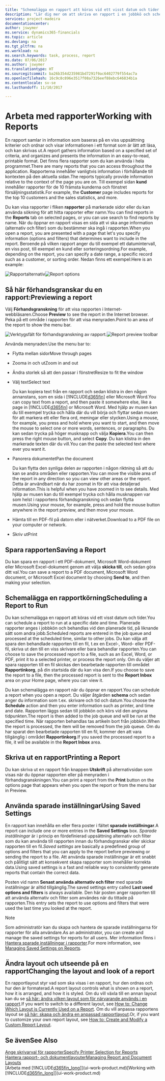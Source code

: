 ```yaml
---
title: "Schemalägga en rapport att köras vid ett visst datum och tider | Microsoft Docs"
description: "Lär dig mer om att skriva en rapport i en jobbkö och schemalägga den att behandlas vid en viss tidpunkt."
services: project-madeira
documentationcenter: 
author: jswymer
ms.service: dynamics365-financials
ms.topic: article
ms.devlang: na
ms.tgt_pltfrm: na
ms.workload: na
ms.search.keywords: task, process, report
ms.date: 07/06/2017
ms.author: jswymer
ms.translationtype: HT
ms.sourcegitcommit: ba26b354d235981bd7291f9ac6402779f554ac7a
ms.openlocfilehash: 16c9c8c896e3517f08a7326eef88ebc646834b1a
ms.contentlocale: sv-se
ms.lasthandoff: 11/10/2017

---
```

# <a name="working-with-reports"></a><span data-ttu-id="ed953-103">Arbeta med rapporter</span><span class="sxs-lookup"><span data-stu-id="ed953-103">Working with Reports</span></span>
<span data-ttu-id="ed953-104">En rapport samlar in information som baseras på en viss uppsättning kriterier och ordnar och visar informationen i ett format som är lätt att läsa, och kan skrivas ut.</span><span class="sxs-lookup"><span data-stu-id="ed953-104">A report gathers information based on a specified set of criteria, and organizes and presents the information in an easy-to-read, printable format.</span></span> <span data-ttu-id="ed953-105">Det finns flera rapporter som du kan använda i hela programmet.</span><span class="sxs-lookup"><span data-stu-id="ed953-105">There are many reports that you can access throughout the application.</span></span> <span data-ttu-id="ed953-106">Rapporterna innehåller vanligtvis information i förhållande till kontexten på den aktuella sidan.</span><span class="sxs-lookup"><span data-stu-id="ed953-106">The reports typically provide information relative to the context of the page you are on.</span></span> <span data-ttu-id="ed953-107">Till exempel sidan **kund** innehåller rapporter för de 10 främsta kunderna och fönstret försäljningsstatistik.</span><span class="sxs-lookup"><span data-stu-id="ed953-107">For example, the **Customer** page includes reports for the top 10 customers and the sales statistics, and more.</span></span>

<span data-ttu-id="ed953-108">Du kan visa rapporter i fliken **rapporter** på markerade sidor eller du kan använda sökning för att hitta rapporter efter namn.</span><span class="sxs-lookup"><span data-stu-id="ed953-108">You can find reports in the **Reports** tab on selected pages, or you can use search to find reports by name.</span></span> <span data-ttu-id="ed953-109">När du öppnar en rapport visas en sida att vi ska ange information (alternativ och filter) som du bestämmer ska ingå i rapporten.</span><span class="sxs-lookup"><span data-stu-id="ed953-109">When you open a report, you are presented with a page that let's you specify information (options and filters) that determines want to include in the report.</span></span> <span data-ttu-id="ed953-110">Beroende på vilken rapport anger du till exempel ett datumintervall, en viss post, till exempel en kund eller sorteringsordning.</span><span class="sxs-lookup"><span data-stu-id="ed953-110">For example, depending on the report, you can specify a date range, a specific record such as a customer, or sorting order.</span></span> <span data-ttu-id="ed953-111">Nedan finns ett exempel:</span><span class="sxs-lookup"><span data-stu-id="ed953-111">Here is an example:</span></span>

<span data-ttu-id="ed953-112">![Rapportalternativ](media/report_options.png "Rapportalternativ")</span><span class="sxs-lookup"><span data-stu-id="ed953-112">![Report options](media/report_options.png "Report options")</span></span>

## <a name="previewing-a-report"></a><span data-ttu-id="ed953-113">Så här förhandsgranskar du en rapport:</span><span class="sxs-lookup"><span data-stu-id="ed953-113">Previewing a report</span></span>
<span data-ttu-id="ed953-114">Välj **Förhandsgranskning** för att visa rapporten i Internet-webbläsaren.</span><span class="sxs-lookup"><span data-stu-id="ed953-114">Choose **Preview** to see the report in the Internet browser.</span></span> <span data-ttu-id="ed953-115">Peka på ett område i rapporten för att visa menyraden.</span><span class="sxs-lookup"><span data-stu-id="ed953-115">Point to an area of the report to show the menu bar.</span></span>  

<span data-ttu-id="ed953-116">![Verktygsfält för förhandsgranskning av rapport](media/report_viewer.png "Verktygsfält för förhandsgranskning av rapport").</span><span class="sxs-lookup"><span data-stu-id="ed953-116">![Report preview toolbar](media/report_viewer.png "Report preview toolbar")</span></span>

<span data-ttu-id="ed953-117">Använda menyraden:</span><span class="sxs-lookup"><span data-stu-id="ed953-117">Use the menu bar to:</span></span>

-   <span data-ttu-id="ed953-118">Flytta mellan sidor</span><span class="sxs-lookup"><span data-stu-id="ed953-118">Move through pages</span></span>
-   <span data-ttu-id="ed953-119">Zooma in och ut</span><span class="sxs-lookup"><span data-stu-id="ed953-119">Zoom in and out</span></span>
-   <span data-ttu-id="ed953-120">Ändra storlek så att den passar i fönstret</span><span class="sxs-lookup"><span data-stu-id="ed953-120">Resize to fit the window</span></span>
-   <span data-ttu-id="ed953-121">Välj text</span><span class="sxs-lookup"><span data-stu-id="ed953-121">Select text</span></span>

    <span data-ttu-id="ed953-122">Du kan kopiera text från en rapport och sedan klistra in den någon annanstans, som en sida i [!INCLUDE[d365fin](includes/d365fin_md.md)] eller Microsoft Word.</span><span class="sxs-lookup"><span data-stu-id="ed953-122">You can copy text from a report, and then paste it somewhere else, like a page in [!INCLUDE[d365fin](includes/d365fin_md.md)] or Microsoft Word.</span></span>  <span data-ttu-id="ed953-123">Med hjälp av musen kan du till exempel trycka och hålla där du vill börja och flyttar sedan musen för att markera ett eller flera ord, meningar eller stycken.</span><span class="sxs-lookup"><span data-stu-id="ed953-123">Using a mouse, for example, you press and hold where you want to start, and then move the mouse to select one or more words, sentences, or paragraphs.</span></span> <span data-ttu-id="ed953-124">Du kan sedan trycka på höger musknapp och välja **Kopiera**.</span><span class="sxs-lookup"><span data-stu-id="ed953-124">You can then press the right mouse button, and select **Copy**.</span></span> <span data-ttu-id="ed953-125">Du kan klistra in den markerade texten där du vill.</span><span class="sxs-lookup"><span data-stu-id="ed953-125">You can the paste the selected text where ever you want it.</span></span>
-   <span data-ttu-id="ed953-126">Panorera dokumentet</span><span class="sxs-lookup"><span data-stu-id="ed953-126">Pan the document</span></span>

    <span data-ttu-id="ed953-127">Du kan flytta den synliga delen av rapporten i någon riktning så att du kan se andra områden eller rapporten.</span><span class="sxs-lookup"><span data-stu-id="ed953-127">You can move the visible area of the report in any direction so you can view other areas or the report.</span></span> <span data-ttu-id="ed953-128">Detta är användbart när du har zoomat in för att visa detaljerad information.</span><span class="sxs-lookup"><span data-stu-id="ed953-128">This is helpful when you have zoomed in to see details.</span></span>  <span data-ttu-id="ed953-129">Med hjälp av musen kan du till exempel trycka och hålla musknappen var som helst i rapportens förhandsgranskning och sedan flytta musen.</span><span class="sxs-lookup"><span data-stu-id="ed953-129">Using your mouse, for example, press and hold the mouse button anywhere in the report preview, and then move your mouse.</span></span>

-   <span data-ttu-id="ed953-130">Hämta till en PDF-fil på datorn eller i nätverket.</span><span class="sxs-lookup"><span data-stu-id="ed953-130">Download to a PDF file on your computer or network.</span></span>
-   <span data-ttu-id="ed953-131">Skriv ut</span><span class="sxs-lookup"><span data-stu-id="ed953-131">Print</span></span>


## <a name="saving-a-report"></a><span data-ttu-id="ed953-132">Spara rapporten</span><span class="sxs-lookup"><span data-stu-id="ed953-132">Saving a Report</span></span>
<span data-ttu-id="ed953-133">Du kan spara en rapport i ett PDF-dokument, Microsoft Word-dokument eller Microsoft Excel-dokument genom att välja **skicka till**, och sedan göra ditt val.</span><span class="sxs-lookup"><span data-stu-id="ed953-133">You can save a report to a PDF document, Microsoft Word document, or Microsoft Excel document by choosing **Send to**, and then making your selection.</span></span>

## <a name="ScheduleReport"></a> <span data-ttu-id="ed953-134">Schemalägga en rapportkörning</span><span class="sxs-lookup"><span data-stu-id="ed953-134">Scheduling a Report to Run</span></span>
<span data-ttu-id="ed953-135">Du kan schemalägga en rapport att köras vid ett visst datum och tider.</span><span class="sxs-lookup"><span data-stu-id="ed953-135">You can schedule a report to run at a specific date and time.</span></span> <span data-ttu-id="ed953-136">Planerade rapporter anges i jobbkön och behandlas vid den planerade tid, på liknande sätt som andra jobb.</span><span class="sxs-lookup"><span data-stu-id="ed953-136">Scheduled reports are entered in the job queue and processed at the scheduled time, similar to other jobs.</span></span> <span data-ttu-id="ed953-137">Du kan välja att spara den behandlade rapporten till en fil, t.ex en Excel-, Word- eller PDF-fil, skriva ut den till en viss skrivare eller bara behandlar rapporten.</span><span class="sxs-lookup"><span data-stu-id="ed953-137">You can choose to save the processed report to a file, such as an Excel, Word, or PDF, print it to a selected printer, or process the report only.</span></span> <span data-ttu-id="ed953-138">Om du väljer att spara rapporten till en fil skickas den bearbetade rapporten till området **Rapportinkorg**, på din startsida där du kan visa den.</span><span class="sxs-lookup"><span data-stu-id="ed953-138">If you choose to save the report to a file, then the processed report is sent to the **Report Inbox** area on your Home page, where you can view it.</span></span>

<span data-ttu-id="ed953-139">Du kan schemalägga en rapport när du öppnar en rapport.</span><span class="sxs-lookup"><span data-stu-id="ed953-139">You can schedule a report when you open a report.</span></span> <span data-ttu-id="ed953-140">Du väljer åtgärden **schema** och sedan anger du information som t.ex. skrivare och tid och datum.</span><span class="sxs-lookup"><span data-stu-id="ed953-140">You choose the **Schedule** action and then you enter information such as printer, and time and date.</span></span> <span data-ttu-id="ed953-141">Rapporten läggs sedan till jobbkön och körs vid den angivna tidpunkten.</span><span class="sxs-lookup"><span data-stu-id="ed953-141">The report is then added to the job queue and will be run at the specified time.</span></span> <span data-ttu-id="ed953-142">När rapporten behandlas tas artikeln bort från jobbkön.</span><span class="sxs-lookup"><span data-stu-id="ed953-142">When the report is processed, the item will be removed from the job queue.</span></span> <span data-ttu-id="ed953-143">Om du har sparat den bearbetade rapporten till en fil, kommer den att vara tillgänglig i området **Rapportinkorg**.</span><span class="sxs-lookup"><span data-stu-id="ed953-143">If you saved the processed report to a file, it will be available in the **Report Inbox** area.</span></span>

## <a name="PrintReport"></a><span data-ttu-id="ed953-144">Skriva ut en rapport</span><span class="sxs-lookup"><span data-stu-id="ed953-144">Printing a Report</span></span>
<span data-ttu-id="ed953-145">Du kan skriva ut en rapport från knappen **Utskrift** på alternativsidan som visas när du öppnar rapporten eller på menyraden i förhandsgranskningen.</span><span class="sxs-lookup"><span data-stu-id="ed953-145">You can print a report from the **Print** button on the options page that appears when you open the report or from the menu bar in Preview.</span></span>

## <a name="using-saved-settings"></a><span data-ttu-id="ed953-146">Använda sparade inställningar</span><span class="sxs-lookup"><span data-stu-id="ed953-146">Using Saved Settings</span></span>
<span data-ttu-id="ed953-147">En rapport kan innehålla en eller flera poster i fältet **sparade inställningar**.</span><span class="sxs-lookup"><span data-stu-id="ed953-147">A report can include one or more entries in the **Saved Settings** box.</span></span> <span data-ttu-id="ed953-148">*Sparade inställningar* är i princip en fördefinierad uppsättning alternativ och filter som du kan använda till rapporten innan du förhandsgranskar eller skickar rapporten till en fil.</span><span class="sxs-lookup"><span data-stu-id="ed953-148">*Saved settings* are basically a predefined group of options and filters that you can apply to the report before previewing or sending the report to a file.</span></span> <span data-ttu-id="ed953-149">Att använda sparade inställningar är ett snabbt och pålitligt sätt att konsekvent skapa rapporter som innehåller korrekta data.</span><span class="sxs-lookup"><span data-stu-id="ed953-149">Using saved settings is a fast and reliable way to consistently generate reports that contain the correct data.</span></span>

<span data-ttu-id="ed953-150">Posten vid namn **Senast använda alternativ och filter** med sparade inställningar är alltid tillgänglig.</span><span class="sxs-lookup"><span data-stu-id="ed953-150">The saved settings entry called **Last used options and filters** is always available.</span></span> <span data-ttu-id="ed953-151">Den här posten anger rapporten till att använda alternativ och filter som användes när du tittade på rapporten.</span><span class="sxs-lookup"><span data-stu-id="ed953-151">This entry sets the report to use options and filters that were used the last time you looked at the report.</span></span>

>[!NOTE]
><span data-ttu-id="ed953-152">Som administratör kan du skapa och hantera de sparade inställningarna för rapporter för alla användare.</span><span class="sxs-lookup"><span data-stu-id="ed953-152">As an administrator, you can create and manage the saved settings for reports for all users.</span></span> <span data-ttu-id="ed953-153">Mer information finns i [Hantera sparade inställningar i rapporter](reports-saving-reusing-settings.md).</span><span class="sxs-lookup"><span data-stu-id="ed953-153">For more information, see [Managing Saved Settings on Reports](reports-saving-reusing-settings.md).</span></span>

## <a name="changing-the-layout-and-look-of-a-report"></a><span data-ttu-id="ed953-154">Ändra layout och utseende på en rapport</span><span class="sxs-lookup"><span data-stu-id="ed953-154">Changing the layout and look of a report</span></span>
<span data-ttu-id="ed953-155">En rapportlayout styr vad som ska visas i en rapport, hur den ordnas och hur den är formaterad.</span><span class="sxs-lookup"><span data-stu-id="ed953-155">A report layout controls what is shown on a report, how it is arranged, and how it is styled.</span></span> <span data-ttu-id="ed953-156">Om du vill växla till en annan layout kan du se [så här: ändra vilken layout som för närvarande används i en rapport](ui-how-change-layout-currently-used-report.md).</span><span class="sxs-lookup"><span data-stu-id="ed953-156">If you want to switch to a different layout, see [How to: Change Which Layout is Currently Used on a Report](ui-how-change-layout-currently-used-report.md).</span></span> <span data-ttu-id="ed953-157">Om du vill anpassa rapportens layout se [så här: skapa och ändra en anpassad rapportlayout](ui-how-create-custom-report-layout.md).</span><span class="sxs-lookup"><span data-stu-id="ed953-157">Or, if you want to customize your own report layout, see [How to: Create and Modify a Custom Report Layout](ui-how-create-custom-report-layout.md).</span></span>

## <a name="see-also"></a><span data-ttu-id="ed953-158">Se även</span><span class="sxs-lookup"><span data-stu-id="ed953-158">See Also</span></span>
[<span data-ttu-id="ed953-159">Ange skrivarval för rapporter</span><span class="sxs-lookup"><span data-stu-id="ed953-159">Specify Printer Selection for Reports</span></span>](ui-specify-printer-selection-reports.md)  
[<span data-ttu-id="ed953-160">Hantera rapport- och dokumentlayouter</span><span class="sxs-lookup"><span data-stu-id="ed953-160">Managing Report and Document Layouts</span></span>](ui-manage-report-layouts.md)  
<span data-ttu-id="ed953-161">[Arbeta med [!INCLUDE[d365fin_long](includes/d365fin_long_md.md)]](ui-work-product.md)</span><span class="sxs-lookup"><span data-stu-id="ed953-161">[Working with [!INCLUDE[d365fin_long](includes/d365fin_long_md.md)]](ui-work-product.md)</span></span>

